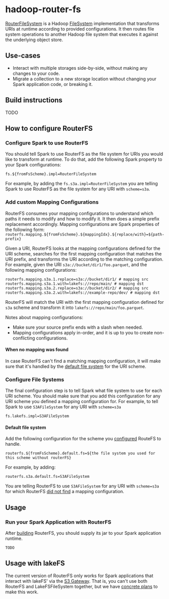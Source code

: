 # hadoop-router-fs

[RouterFileSystem](src/main/java/io/lakefs/RouterFileSystem.java) is a Hadoop [FileSystem](https://hadoop.apache.org/docs/stable/api/org/apache/hadoop/fs/FileSystem.html) 
implementation that transforms URIs at runtime according to provided configurations. It then routes file system operations to 
another Hadoop file system that executes it against the underlying object store. 

## Use-cases 

- Interact with multiple storages side-by-side, without making any changes to your code.    
- Migrate a collection to a new storage location without changing your Spark application code, or breaking it.

## Build instructions 

TODO

## How to configure RouterFS 

### Configure Spark to use RouterFS

You should tell Spark to use RouterFS as the file system for URIs you would like to transform at runtime. To do that, 
add the following Spark property to your Spark configurations: 
```properties
fs.${fromFsScheme}.impl=RouterFileSystem
```

For example, by adding the `fs.s3a.impl=RouterFileSystem` you are telling Spark to use RouterFS as the file system for any 
URI with `scheme=s3a`.

### Add custom Mapping Configurations

RouterFS consumes your mapping configurations to understand which paths it needs to modify and how to modify it. It then 
does a simple prefix replacement accordingly. 
Mapping configurations are Spark properties of the following form:
`routerfs.mapping.${fromFsScheme}.${mappingIdx}.${replace/with}=${path-prefix}`

Given a URI, RouterFS looks at the mapping configurations defined for the URI scheme, searches for the first mapping
configuration that matches the URI prefix, and transforms the URI according to the matching configuration.
For example, given the URI `s3a://bucket/dir1/foo.parquet`, and the following mapping configurations:
```properties 
routerfs.mapping.s3a.1.replace=s3a://bucket/dir1/ # mapping src
routerfs.mapping.s3a.1.with=lakefs://repo/main/ # mapping dst
routerfs.mapping.s3a.2.replace=s3a://bucket/dir2/ # mapping src
routerfs.mapping.s3a.2.with=lakefs://example-repo/dev/ # mapping dst
```
RouterFS will match the URI with the first mapping configuration defined for `s3a` scheme and transform it into
`lakefs://repo/main/foo.parquet`.

Notes about mapping configurations:
* Make sure your source prefix ends with a slash when needed.  
* Mapping configurations apply in-order, and it is up to you to create non-conflicting configurations. 

#### When no mapping was found

In case RouterFS can't find a matching mapping configuration, it will make sure that it's handled by the [default 
file system](#default-file-system) for the URI scheme. 

### Configure File Systems 

The final configuration step is to tell Spark what file system to use for each URI scheme. You should make sure that you 
add this configuration for any URI scheme you defined a mapping configuration for.
For example, to tell Spark to use `S3AFileSystem` for any URI with `scheme=s3a`
```properties
fs.lakefs.impl=S3AFileSystem
```

#### Default file system 

Add the following configuration for the scheme you [configured](#configure-spark-to-use-routerfs) RouteFS to handle.
```properties
routerfs.${fromFsScheme}.default.fs=${the file system you used for this scheme without routerFS}
```
For example, by adding:
```properties
routerfs.s3a.default.fs=S3AFileSystem
```
You are telling RouterFS to use `S3AFileSystem` for any URI with `scheme=s3a` for which RouterFS [did not find](#when-no-mapping-was-found)
a mapping configuration. 

## Usage

### Run your Spark Application with RouterFS 

After [building](#build-instructions) RouterFS, you should supply its jar to your Spark application runtime. 
```shell
TODO 
```

## Usage with lakeFS 

The current version of RouterFS only works for Spark applications that interact with lakeFS' via the [S3 Gateway](https://docs.lakefs.io/integrations/spark.html#access-lakefs-using-the-s3a-gateway). 
That is, you can't use both RouterFS and LakeFSFileSystem together, but we have [concrete plans](https://github.com/treeverse/lakeFS/issues/3058) to make this work.
